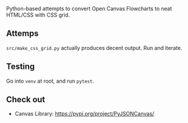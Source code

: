 Python-based attempts to convert Open Canvas Flowcharts to neat HTML/CSS with CSS grid.

## Attemps

`src/make_css_grid.py` actually produces decent output. Run and iterate.


## Testing

Go into `venv` at root, and run `pytest`.


## Check out

- Canvas Library: https://pypi.org/project/PyJSONCanvas/